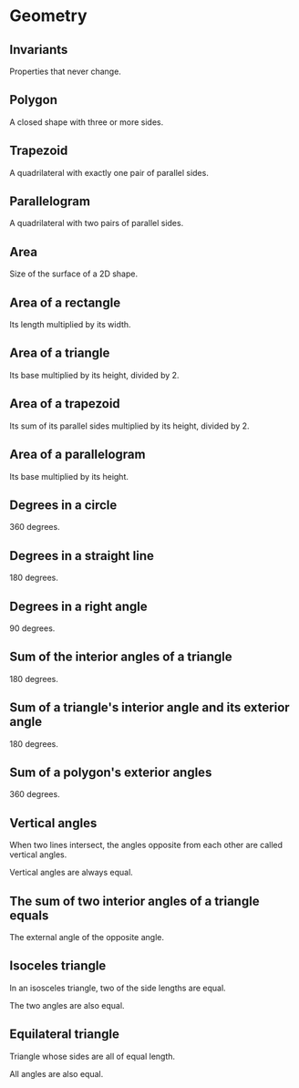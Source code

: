# Geometry

## Invariants

Properties that never change.

## Polygon

A closed shape with three or more sides.

## Trapezoid

A quadrilateral with exactly one pair of parallel sides.

## Parallelogram

A quadrilateral with two pairs of parallel sides.

## Area

Size of the surface of a 2D shape.

## Area of a rectangle

Its length multiplied by its width.

## Area of a triangle

Its base multiplied by its height, divided by 2.

## Area of a trapezoid

Its sum of its parallel sides multiplied by its height, divided by 2.

## Area of a parallelogram

Its base multiplied by its height.

## Degrees in a circle

360 degrees.

## Degrees in a straight line

180 degrees.

## Degrees in a right angle

90 degrees.

## Sum of the interior angles of a triangle

180 degrees.

## Sum of a triangle's interior angle and its exterior angle

180 degrees.

## Sum of a polygon's exterior angles

360 degrees.

## Vertical angles

When two lines intersect, the angles opposite from each other are called vertical angles.

Vertical angles are always equal.

## The sum of two interior angles of a triangle equals

The external angle of the opposite angle.

## Isoceles triangle

In an isosceles triangle, two of the side lengths are equal.

The two angles are also equal.

## Equilateral triangle

Triangle whose sides are all of equal length.

All angles are also equal.
